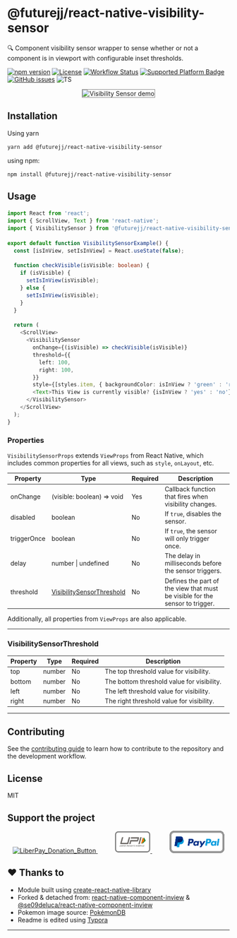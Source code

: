 # @futurejj/react-native-visibility-sensor

🔍 Component visibility sensor wrapper to sense whether or not a component is in viewport with configurable inset thresholds. 

[![npm version](https://img.shields.io/npm/v/%40futurejj%2Freact-native-visibility-sensor)](https://badge.fury.io/js/%40futurejj%2Freact-native-visibility-sensor) [![License](https://img.shields.io/github/license/JairajJangle/react-native-visibility-sensor)](https://github.com/JairajJangle/react-native-visibility-sensor/blob/main/LICENSE) [![Workflow Status](https://github.com/JairajJangle/react-native-visibility-sensor/actions/workflows/ci.yml/badge.svg)](https://github.com/JairajJangle/react-native-visibility-sensor/actions/workflows/ci.yml) [![Supported Platform Badge](https://img.shields.io/badge/platform-android%20%26%20ios-blue)](https://github.com/JairajJangle/react-native-visibility-sensor/tree/main/example) [![GitHub issues](https://img.shields.io/github/issues/JairajJangle/react-native-visibility-sensor)](https://github.com/JairajJangle/react-native-visibility-sensor/issues?q=is%3Aopen+is%3Aissue) ![TS](https://img.shields.io/badge/TypeScript-strict_💪-blue)

<div style="display: flex; justify-content: space-around;">
  <img src="https://media.giphy.com/media/v1.Y2lkPTc5MGI3NjExYTlsaGEyaXd4ZDdicWdtYnM4d3FibWltZjJwd3RrOG80b2pzemQ4dCZlcD12MV9pbnRlcm5hbF9naWZfYnlfaWQmY3Q9Zw/hNCfKTz7YMuDPIM7eV/giphy.gif" alt="Visibility Sensor demo" style="border: 1px solid gray;" />
</div>


## Installation

Using yarn 

```sh
yarn add @futurejj/react-native-visibility-sensor
```

using npm:

```sh
npm install @futurejj/react-native-visibility-sensor
```


## Usage

```typescript
import React from 'react';
import { ScrollView, Text } from 'react-native';
import { VisibilitySensor } from '@futurejj/react-native-visibility-sensor';

export default function VisibilitySensorExample() {
  const [isInView, setIsInView] = React.useState(false);

  function checkVisible(isVisible: boolean) {
    if (isVisible) {
      setIsInView(isVisible);
    } else {
      setIsInView(isVisible);
    }
  }

  return (
    <ScrollView>
      <VisibilitySensor
        onChange={(isVisible) => checkVisible(isVisible)}
        threshold={{
          left: 100,
          right: 100,
        }}
        style={[styles.item, { backgroundColor: isInView ? 'green' : 'red' }]}>
        <Text>This View is currently visible? {isInView ? 'yes' : 'no'}</Text>
      </VisibilitySensor>
    </ScrollView>
  );
}
```
### Properties

`VisibilitySensorProps` extends `ViewProps` from React Native, which includes common properties for all views, such as `style`, `onLayout`, etc. 

| Property    | Type                                                    | Required | Description                                                  |
| ----------- | ------------------------------------------------------- | -------- | ------------------------------------------------------------ |
| onChange    | (visible: boolean) => void                              | Yes      | Callback function that fires when visibility changes.        |
| disabled    | boolean                                                 | No       | If `true`, disables the sensor.                              |
| triggerOnce | boolean                                                 | No       | If `true`, the sensor will only trigger once.                |
| delay       | number \| undefined                                     | No       | The delay in milliseconds before the sensor triggers.        |
| threshold   | [VisibilitySensorThreshold](#visibilitysensorthreshold) | No       | Defines the part of the view that must be visible for the sensor to trigger. |

Additionally, all properties from `ViewProps` are also applicable. 

---

### VisibilitySensorThreshold

| Property | Type   | Required | Description                                |
| -------- | ------ | -------- | ------------------------------------------ |
| top      | number | No       | The top threshold value for visibility.    |
| bottom   | number | No       | The bottom threshold value for visibility. |
| left     | number | No       | The left threshold value for visibility.   |
| right    | number | No       | The right threshold value for visibility.  |

---

## Contributing

See the [contributing guide](CONTRIBUTING.md) to learn how to contribute to the repository and the development workflow.

## License

MIT

## Support the project

<p align="center" valign="center">
  <a href="https://liberapay.com/FutureJJ/donate">
    <img src="https://liberapay.com/assets/widgets/donate.svg" alt="LiberPay_Donation_Button" height="50" > 
  </a>
  &nbsp;&nbsp;&nbsp;&nbsp;&nbsp;&nbsp;&nbsp;&nbsp;&nbsp;
  <a href=".github/assets/Jairaj_Jangle_Google_Pay_UPI_QR_Code.jpg">
    <img src=".github/assets/upi.png" alt="Paypal_Donation_Button" height="50" >
  </a>
  &nbsp;&nbsp;&nbsp;&nbsp;&nbsp;&nbsp;&nbsp;&nbsp;&nbsp;
  <a href="https://www.paypal.com/paypalme/jairajjangle001/usd">
    <img src=".github/assets/paypal_donate.png" alt="Paypal_Donation_Button" height="50" >
  </a>
</p>


## ❤️ Thanks to 

- Module built using [create-react-native-library](https://github.com/callstack/react-native-builder-bob)
- Forked & detached from: [react-native-component-inview](https://github.com/changey/react-native-component-inview) & [@se09deluca/react-native-component-inview](https://github.com/se09deluca/react-native-component-inview)
- Pokemon image source: [PokémonDB](https://pokemondb.net/)
- Readme is edited using [Typora](https://typora.io/)

---
